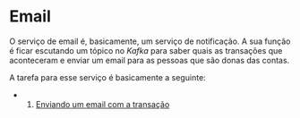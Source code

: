 # Email

O serviço de email é, basicamente, um serviço de notificação. A sua função é ficar escutando um tópico no _Kafka_ para saber quais as transações que aconteceram e enviar um email para as pessoas que são donas das contas.

A tarefa para esse serviço é basicamente a seguinte:
- 1. [Enviando um email com a transação](./tarefas/01_enviar_email.md)